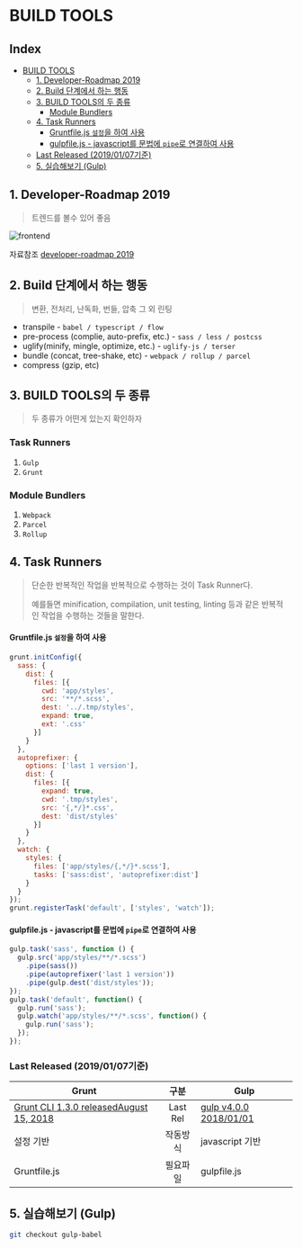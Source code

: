 
# BUILD TOOLS



## Index
- [BUILD TOOLS](#build-tools)
  - [1. Developer-Roadmap 2019](#1-developer-roadmap-2019)
  - [2. Build 단계에서 하는 행동](#2-build-%EB%8B%A8%EA%B3%84%EC%97%90%EC%84%9C-%ED%95%98%EB%8A%94-%ED%96%89%EB%8F%99)
  - [3. BUILD TOOLS의 두 종류](#3-build-tools%EC%9D%98-%EB%91%90-%EC%A2%85%EB%A5%98)
    - [Module Bundlers](#module-bundlers)
  - [4.  Task Runners](#4--task-runners)
    - [Gruntfile.js  `설정`을 하여 사용](#gruntfilejs--%EC%84%A4%EC%A0%95%EC%9D%84-%ED%95%98%EC%97%AC-%EC%82%AC%EC%9A%A9)
    - [gulpfile.js  - javascript를 문법에  `pipe`로 연결하여 사용](#gulpfilejs----javascript%EB%A5%BC-%EB%AC%B8%EB%B2%95%EC%97%90--pipe%EB%A1%9C-%EC%97%B0%EA%B2%B0%ED%95%98%EC%97%AC-%EC%82%AC%EC%9A%A9)
  - [Last Released (2019/01/07기준)](#last-released-20190107%EA%B8%B0%EC%A4%80)
  - [5. 실습해보기 (Gulp)](#5-%EC%8B%A4%EC%8A%B5%ED%95%B4%EB%B3%B4%EA%B8%B0-gulp)





## 1. Developer-Roadmap 2019

> 트렌드를 볼수 있어 좋음

![frontend](https://github.com/ipadorusa/study-todo/blob/webpack/src/image/frontend.png)

자료참조 [developer-roadmap 2019](https://github.com/kamranahmedse/developer-roadmap)



## 2. Build 단계에서 하는 행동

> 변환, 전처리, 난독화, 번들, 압축 그 외 린팅

- transpile - `babel / typescript / flow`
- pre-process (complie, auto-prefix, etc.) - `sass / less / postcss`
- uglify(minify, mingle, optimize, etc.) - `uglify-js / terser`
- bundle (concat, tree-shake, etc) - `webpack / rollup / parcel`
- compress (gzip, etc)



## 3. BUILD TOOLS의 두 종류

> 두 종류가 어떤게 있는지 확인하자
### Task Runners

1. `Gulp`    
2. `Grunt`   


### Module Bundlers

1. `Webpack`
2. `Parcel`
3. `Rollup`



## 4.  Task Runners

> 단순한 반복적인 작업을 반복적으로 수행하는 것이 Task Runner다.
>
> 예를들면  minification, compilation, unit testing, linting 등과 같은 반복적 인 작업을 수행하는 것들을 말한다.

#### Gruntfile.js  `설정`을 하여 사용

```javascript
grunt.initConfig({
  sass: {
    dist: {
      files: [{
        cwd: 'app/styles',
        src: '**/*.scss',
        dest: '../.tmp/styles',
        expand: true,
        ext: '.css'
      }]
    }
  },
  autoprefixer: {
    options: ['last 1 version'],
    dist: {
      files: [{
        expand: true,
        cwd: '.tmp/styles',
        src: '{,*/}*.css',
        dest: 'dist/styles'
      }]
    }
  },
  watch: {
    styles: {
      files: ['app/styles/{,*/}*.scss'],
      tasks: ['sass:dist', 'autoprefixer:dist']
    }
  }
});
grunt.registerTask('default', ['styles', 'watch']);
```

#### gulpfile.js  - javascript를 문법에  `pipe`로 연결하여 사용

```javascript
gulp.task('sass', function () {
  gulp.src('app/styles/**/*.scss')
    .pipe(sass())
    .pipe(autoprefixer('last 1 version'))
    .pipe(gulp.dest('dist/styles'));
});
gulp.task('default', function() {
  gulp.run('sass');
  gulp.watch('app/styles/**/*.scss', function() {
    gulp.run('sass');
  });
});
```

### Last Released (2019/01/07기준)

| Grunt                                                        |   구분   | Gulp                                          |
| ------------------------------------------------------------ | :------: | --------------------------------------------- |
| [Grunt CLI 1.3.0 releasedAugust 15, 2018](https://gruntjs.com/blog/2018-08-15-grunt-cli-1.3.0-released) | Last Rel | [gulp v4.0.0 2018/01/01](https://gulpjs.com/) |
| 설정 기반                                                    | 작동방식 | javascript 기반                               |
| Gruntfile.js                                                 | 필요파일 | gulpfile.js                                   |



## 5. 실습해보기 (Gulp)

```bash
git checkout gulp-babel
```

 
